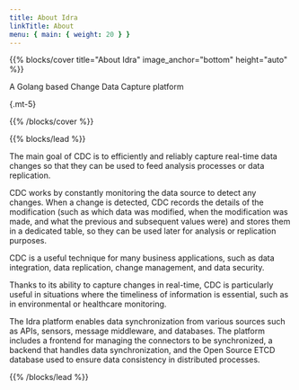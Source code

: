 ```yaml
---
title: About Idra
linkTitle: About
menu: { main: { weight: 20 } }
---
```


{{% blocks/cover title="About Idra" image_anchor="bottom" height="auto" %}}

<p class="lead title-text about-content">A Golang based Change Data Capture platform</p>

{.mt-5}

{{% /blocks/cover %}}

{{% blocks/lead %}}

<p class="content-text">The main goal of CDC is to efficiently and reliably capture real-time data changes so that they can be used to feed analysis processes or data replication.</p>

<p class="content-text">CDC works by constantly monitoring the data source to detect any changes. When a change is detected, CDC records the details of the modification (such as which data was modified, when the modification was made, and what the previous and subsequent values were) and stores them in a dedicated table, so they can be used later for analysis or replication purposes.</p>

<p class="content-text">CDC is a useful technique for many business applications, such as data integration, data replication, change management, and data security.</p>

<p class="content-text">Thanks to its ability to capture changes in real-time, CDC is particularly useful in situations where the timeliness of information is essential, such as in environmental or healthcare monitoring.</p>

<p class="content-text">The Idra platform enables data synchronization from various sources such as APIs, sensors, message middleware, and databases.
The platform includes a frontend for managing the connectors to be synchronized, a backend that handles data synchronization, and the Open Source ETCD database used to ensure data consistency in distributed processes.

{{% /blocks/lead %}}
